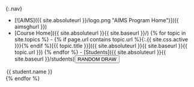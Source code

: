 {:.nav}
 - [![AIMS]({{ site.absoluteurl }}/logo.png "AIMS Program Home")]({{ aimsghurl }})
 - [Course Home]({{ site.absoluteurl }}{{ site.baseurl }}/)
{% for topic in site.topics %} - {% if page.url contains topic.url %}{:.{{ site.css.active }}}{% endif %}[{{ topic.title }}]({{ site.absoluteurl }}{{ site.baseurl }}{{ topic.url }})
{% endfor %} - [Students]({{ site.absoluteurl }}{{ site.baseurl }}/students)<input type="button" value="RANDOM DRAW" onclick="pickStudent(this.nextSibling);"/><select style="display:none">{% assign current_students = site.students | where: "status", "current" %}{% for student in current_students %}
<option>{{ student.name }}</option>{% endfor %}
</select>
